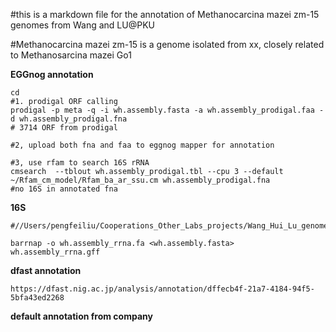 #this is a markdown file for the annotation of Methanocarcina mazei zm-15 genomes from Wang and LU@PKU

#Methanocarcina mazei zm-15 is a genome isolated from xx, closely related to Methanosarcina mazei Go1

**EGGnog annotation**

```
cd 
#1. prodigal ORF calling
prodigal -p meta -q -i wh.assembly.fasta -a wh.assembly_prodigal.faa -d wh.assembly_prodigal.fna
# 3714 ORF from prodigal

#2, upload both fna and faa to eggnog mapper for annotation

#3, use rfam to search 16S rRNA
cmsearch  --tblout wh.assembly_prodigal.tbl --cpu 3 --default ~/Rfam_cm_model/Rfam_ba_ar_ssu.cm wh.assembly_prodigal.fna
#no 16S in annotated fna

```
**16S**
```
#//Users/pengfeiliu/Cooperations_Other_Labs_projects/Wang_Hui_Lu_genome/wh.assembly.fasta

barrnap -o wh.assembly_rrna.fa <wh.assembly.fasta> wh.assembly_rrna.gff

```

**dfast annotation**
```
https://dfast.nig.ac.jp/analysis/annotation/dffecb4f-21a7-4184-94f5-5bfa43ed2268

```


**default annotation from company**
```

```
